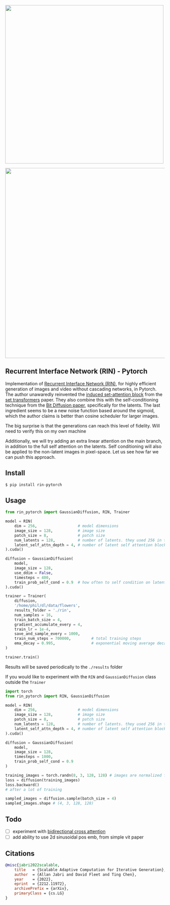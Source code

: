 <img src="./images/rin.png" width="500png"></img>

<img src="./images/latent-self-conditioning.png" width="600px"></img>

## Recurrent Interface Network (RIN) - Pytorch

Implementation of <a href="https://arxiv.org/abs/2212.11972">Recurrent Interface Network (RIN)</a>, for highly efficient generation of images and video without cascading networks, in Pytorch. The author unawaredly reinvented the <a href="https://github.com/lucidrains/isab-pytorch">induced set-attention block</a> from the <a href="https://arxiv.org/abs/1810.00825">set transformers</a> paper. They also combine this with the self-conditioning technique from the <a href="https://arxiv.org/abs/2208.04202">Bit Diffusion paper</a>, specifically for the latents. The last ingredient seems to be a new noise function based around the sigmoid, which the author claims is better than cosine scheduler for larger images.

The big surprise is that the generations can reach this level of fidelity. Will need to verify this on my own machine

Additionally, we will try adding an extra linear attention on the main branch, in addition to the full self attention on the latents. Self conditioning will also be applied to the non-latent images in pixel-space. Let us see how far we can push this approach.

## Install

```bash
$ pip install rin-pytorch
```

## Usage

```python
from rin_pytorch import GaussianDiffusion, RIN, Trainer

model = RIN(
    dim = 256,                  # model dimensions
    image_size = 128,           # image size
    patch_size = 8,             # patch size
    num_latents = 128,          # number of latents. they used 256 in the paper
    latent_self_attn_depth = 4, # number of latent self attention blocks per recurrent step, K in the paper
).cuda()

diffusion = GaussianDiffusion(
    model,
    image_size = 128,
    use_ddim = False,
    timesteps = 400,
    train_prob_self_cond = 0.9  # how often to self condition on latents
).cuda()

trainer = Trainer(
    diffusion,
    '/home/phil/dl/data/flowers',
    results_folder = './rin',
    num_samples = 16,
    train_batch_size = 4,
    gradient_accumulate_every = 4,
    train_lr = 1e-4,
    save_and_sample_every = 1000,
    train_num_steps = 700000,         # total training steps
    ema_decay = 0.995,                # exponential moving average decay
)

trainer.train()
```

Results will be saved periodically to the `./results` folder

If you would like to experiment with the `RIN` and `GaussianDiffusion` class outside the `Trainer`

```python
import torch
from rin_pytorch import RIN, GaussianDiffusion

model = RIN(
    dim = 256,                  # model dimensions
    image_size = 128,           # image size
    patch_size = 8,             # patch size
    num_latents = 128,          # number of latents. they used 256 in the paper
    latent_self_attn_depth = 4, # number of latent self attention blocks per recurrent step, K in the paper
).cuda()

diffusion = GaussianDiffusion(
    model,
    image_size = 128,
    timesteps = 1000,
    train_prob_self_cond = 0.9
)

training_images = torch.randn(8, 3, 128, 128) # images are normalized from 0 to 1
loss = diffusion(training_images)
loss.backward()
# after a lot of training

sampled_images = diffusion.sample(batch_size = 4)
sampled_images.shape # (4, 3, 128, 128)
```

## Todo

- [ ] experiment with <a href="https://github.com/lucidrains/bidirectional-cross-attention/issues">bidirectional cross attention</a>
- [ ] add ability to use 2d sinusoidal pos emb, from simple vit paper

## Citations

```bibtex
@misc{jabri2022scalable,
    title   = {Scalable Adaptive Computation for Iterative Generation}, 
    author  = {Allan Jabri and David Fleet and Ting Chen},
    year    = {2022},
    eprint  = {2212.11972},
    archivePrefix = {arXiv},
    primaryClass = {cs.LG}
}
```
